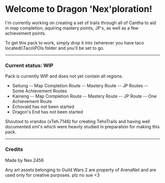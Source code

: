 # Welcome to Dragon 'Nex'ploration! 

I'm currently working on creating a set of trails through all of Cantha to aid in map completion, aquiring mastery points, JP's, as well as a few achievement points.

To get this pack to work, simply drop it into (wherever you have taco located)\Taco\POIs folder and you'll be set to go.

***

### Current status: WIP

Pack is currently WIP and does not yet contain all regions. 

- Seitung
-- Map Completion Route
-- Mastery Route
-- JP Routes
-- Some Achievement Routes
- Kaineng
-- Map Completion Route
-- Mastery Route
-- JP Route
-- One Achievement Route
- Echovald has not been started
- Dragon's End has not been started

Shoutout to xrandox (xTeh.7146) for creating TehsTrails and having well documented xml's which were heavily studied in preparation for making this pack.

***

### Credits

Made by Nex.2456

Any art assets belonging to Guild Wars 2 are property of ArenaNet and are used only for creative purposes. plz no sue <3
